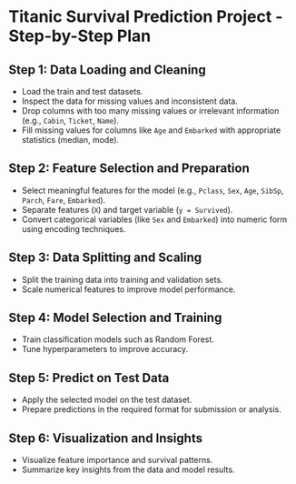 # Titanic Survival Prediction Project - Step-by-Step Plan

## Step 1: Data Loading and Cleaning

- Load the train and test datasets.  
- Inspect the data for missing values and inconsistent data.  
- Drop columns with too many missing values or irrelevant information (e.g., `Cabin`, `Ticket`, `Name`).  
- Fill missing values for columns like `Age` and `Embarked` with appropriate statistics (median, mode).  

## Step 2: Feature Selection and Preparation

- Select meaningful features for the model (e.g., `Pclass`, `Sex`, `Age`, `SibSp`, `Parch`, `Fare`, `Embarked`).  
- Separate features (`X`) and target variable (`y = Survived`).  
- Convert categorical variables (like `Sex` and `Embarked`) into numeric form using encoding techniques.  

## Step 3: Data Splitting and Scaling

- Split the training data into training and validation sets.  
- Scale numerical features to improve model performance.  

## Step 4: Model Selection and Training

- Train classification models such as Random Forest.  
- Tune hyperparameters to improve accuracy.  

## Step 5: Predict on Test Data

- Apply the selected model on the test dataset.  
- Prepare predictions in the required format for submission or analysis.  

## Step 6: Visualization and Insights

- Visualize feature importance and survival patterns.  
- Summarize key insights from the data and model results.  
